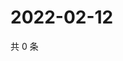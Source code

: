 # 2022-02-12

共 0 条

<!-- BEGIN WEIBO -->
<!-- 最后更新时间 Sat Feb 12 2022 15:10:12 GMT+0800 (China Standard Time) -->

<!-- END WEIBO -->
